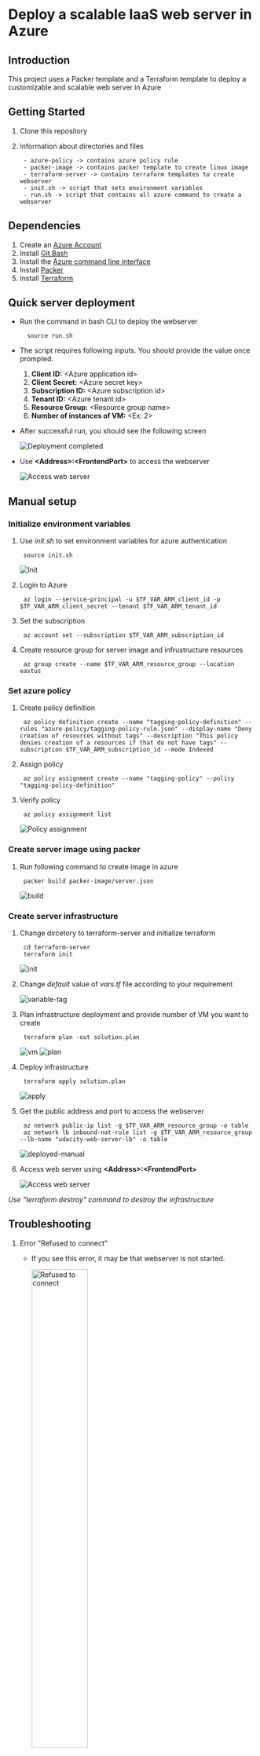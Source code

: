 # Deploy a scalable IaaS web server in Azure

## Introduction
This project uses a Packer template and a Terraform template to deploy a customizable and scalable web server in Azure

## Getting Started
1. Clone this repository
2. Information about directories and files 

        - azure-policy -> contains azure policy rule
        - packer-image -> contains packer template to create linux image
        - terraform-server -> contains terraform templates to create webserver
        - init.sh -> script that sets environment variables
        - run.sh -> script that contains all azure command to create a webserver


## Dependencies
1. Create an [Azure Account](https://portal.azure.com) 
2. Install [Git Bash](https://git-scm.com/downloads)
2. Install the [Azure command line interface](https://docs.microsoft.com/en-us/cli/azure/install-azure-cli?view=azure-cli-latest)
3. Install [Packer](https://www.packer.io/downloads)
4. Install [Terraform](https://www.terraform.io/downloads.html)

## Quick server deployment
* Run the command in bash CLI to deploy the webserver

        source run.sh

* The script requires following inputs. You should provide the value once prompted.
    
    1. **Client ID:** \<Azure application id>
    2. **Client Secret:** \<Azure secret key>
    3. **Subscription ID:** \<Azure subscription id>
    4. **Tenant ID:** \<Azure tenant id>
    5. **Resource Group:** \<Resource group name>
    6. **Number of instances of VM:** \<Ex: 2>

* After successful run, you should see the following screen

    ![Deployment completed](misc/terraform-deployed.png)

* Use **\<Address>:\<FrontendPort>** to access the webserver

    ![Access web server](misc/acess-web-server.png)

## Manual setup
### Initialize environment variables
1. Use *init.sh* to set environment variables for azure authentication

        source init.sh

    ![Init](misc/init.png)

2. Login to Azure

        az login --service-principal -u $TF_VAR_ARM_client_id -p $TF_VAR_ARM_client_secret --tenant $TF_VAR_ARM_tenant_id

3. Set the subscription

        az account set --subscription $TF_VAR_ARM_subscription_id

4. Create resource group for server image and infrustructure resources

        az group create --name $TF_VAR_ARM_resource_group --location eastus

### Set azure policy
1. Create policy definition
    
        az policy definition create --name "tagging-policy-definition" --rules "azure-policy/tagging-policy-rule.json" --display-name "Deny creation of resources without tags" --description "This policy denies creation of a resources if that do not have tags" --subscription $TF_VAR_ARM_subscription_id --mode Indexed

2. Assign policy

        az policy assignment create --name "tagging-policy" --policy "tagging-policy-definition"

3. Verify policy

        az policy assignment list

    ![Policy assignment](misc/policy-assignment-list.png)

### Create server image using packer
1. Run following command to create image in azure

        packer build packer-image/server.json

    ![build](misc/packer-build-image.png)

### Create server infrastructure
1. Change dircetory to terraform-server and initialize terraform

        cd terraform-server
        terraform init

    ![init](misc/terraform-init.png)

2. Change *default* value of *vars.tf* file according to your requirement

    ![variable-tag](misc/variable-tag.png)

2. Plan infrastructure deployment and provide number of VM you want to create 

        terraform plan -out solution.plan

    ![vm](misc/vm-count.png)
    ![plan](misc/terraform-plan.png)

3. Deploy infrastructure

        terraform apply solution.plan

    ![apply](misc/terraform-apply.png)

4. Get the public address and port to access the webserver

        az network public-ip list -g $TF_VAR_ARM_resource_group -o table
        az network lb inbound-nat-rule list -g $TF_VAR_ARM_resource_group --lb-name "udacity-web-server-lb" -o table

    ![deployed-manual](misc/terraform-deployed-manual.png)

5. Access web server using **\<Address>:\<FrontendPort>**

    ![Access web server](misc/acess-web-server.png)

*Use "terraform destroy" command to destroy the infrastructure*


## Troubleshooting

1. Error "Refused to connect"

    * If you see this error, it may be that webserver is not started.

        <img src="misc/faq-site-cant-be-reached.png" alt="Refused to connect" style="width:50%">

    * Follow steps as below to start the webserver in the vm

        ![Refused to connect solution](misc/faq-site-cant-be-reached-solution.png)

